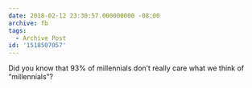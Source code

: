 ```yaml
---
date: 2018-02-12 23:30:57.000000000 -08:00
archive: fb
tags: 
  - Archive Post
id: '1518507057'
---
```


Did you know that 93% of millennials don’t really care what we think of “millennials”?
